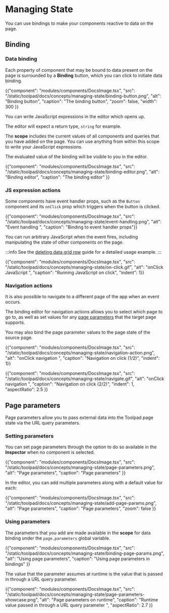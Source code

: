 # Managing State

<p class="description">You can use bindings to make your components reactive to data on the page.</p>

## Binding

### Data binding

Each property of component that may be bound to data present on the page is surrounded by a **Binding** button, which you can click to initiate data binding.

{{"component": "modules/components/DocsImage.tsx", "src": "/static/toolpad/docs/concepts/managing-state/binding-button.png", "alt": "Binding button", "caption": "The binding button", "zoom": false, "width": 300 }}

You can write JavaScript expressions in the editor which opens up.

The editor will expect a return type, `string` for example.

The **scope** includes the current values of all components and queries that you have added on the page. You can use anything from within this scope to write your JavaScript expressions.

The evaluated value of the binding will be visible to you in the editor.

{{"component": "modules/components/DocsImage.tsx", "src": "/static/toolpad/docs/concepts/managing-state/binding-editor.png", "alt": "Binding editor", "caption": "The binding editor" }}

### JS expression actions

Some components have event handler props, such as the `Button` component and its `onClick` prop which triggers when the button is clicked.

{{"component": "modules/components/DocsImage.tsx", "src": "/static/toolpad/docs/concepts/managing-state/event-handling.png", "alt": "Event handling ", "caption": "Binding to event handler props"}}

You can run arbitrary JavaScript when the event fires, including manipulating the state of other components on the page.

:::info
See the [deleting data grid row](/toolpad/how-to-guides/delete-datagrid-row/) guide for a detailed usage example.
:::

{{"component": "modules/components/DocsImage.tsx", "src": "/static/toolpad/docs/concepts/managing-state/on-click.gif", "alt": "onClick JavaScript ", "caption": "Running JavaScript on click", "indent": 1}}

### Navigation actions

It is also possible to navigate to a different page of the app when an event occurs.

The binding editor for navigation actions allows you to select which page to go to, as well as set values for any [page parameters](/toolpad/concepts/managing-state/#page-parameters) that the target page supports.

You may also bind the page parameter values to the page state of the source page.

{{"component": "modules/components/DocsImage.tsx", "src": "/static/toolpad/docs/concepts/managing-state/navigation-action.png", "alt": "onClick navigation ", "caption": "Navigation on click (1/2)", "indent": 1}}

{{"component": "modules/components/DocsImage.tsx", "src": "/static/toolpad/docs/concepts/managing-state/navigate.gif", "alt": "onClick navigation ", "caption": "Navigation on click (2/2)", "indent": 1, "aspectRatio": 2.5 }}

## Page parameters

Page parameters allow you to pass external data into the Toolpad page state via the URL query parameters.

### Setting parameters

You can set page parameters through the option to do so available in the **Inspector** when no component is selected.

{{"component": "modules/components/DocsImage.tsx", "src": "/static/toolpad/docs/concepts/managing-state/page-parameters.png", "alt": "Page parameters", "caption": "Page parameters" }}

In the editor, you can add multiple parameters along with a default value for each:

{{"component": "modules/components/DocsImage.tsx", "src": "/static/toolpad/docs/concepts/managing-state/add-page-params.png", "alt": "Page parameters", "caption": "Page parameters", "zoom": false }}

### Using parameters

The parameters that you add are made available in the **scope** for data binding under the `page.parameters` global variable.

{{"component": "modules/components/DocsImage.tsx", "src": "/static/toolpad/docs/concepts/managing-state/binding-page-params.png", "alt": "Using page parameters", "caption": "Using page parameters in bindings" }}

The value that the parameter assumes at runtime is the value that is passed in through a URL query parameter.

{{"component": "modules/components/DocsImage.tsx", "src": "/static/toolpad/docs/concepts/managing-state/page-parameters-showcase.png", "alt": "Page parameters on runtime", "caption": "Runtime value passed in through a URL query parameter ", "aspectRatio": 2.7 }}

